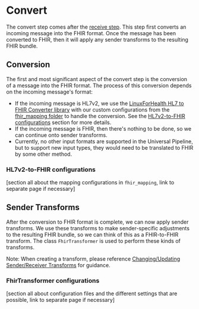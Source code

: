 # Convert
The convert step comes after the [receive step](receive.md). This step first converts an incoming message into the FHIR format. Once the message has been converted to FHIR, then it will apply any sender transforms to the resulting FHIR bundle.

## Conversion
The first and most significant aspect of the convert step is the conversion of a message into the FHIR format. The process of this conversion depends on the incoming message's format:

- If the incoming message is HL7v2, we use the [LinuxForHealth HL7 to FHIR Converter library](https://github.com/LinuxForHealth/hl7v2-fhir-converter#linuxforhealth-hl7-to-fhir-converter) with our custom configurations from the [fhir_mapping folder](https://github.com/CDCgov/prime-reportstream/tree/master/prime-router/metadata/fhir_mapping/hl7) to handle the conversion. See the [HL7v2-to-FHIR configurations](#HL7v2-to-FHIR-configurations) section for more details.
- If the incoming message is FHIR, then there's nothing to be done, so we can continue onto sender transforms.
- Currently, no other input formats are supported in the Universal Pipeline, but to support new input types, they would need to be translated to FHIR by some other method.

### HL7v2-to-FHIR configurations
[section all about the mapping configurations in `fhir_mapping`, link to separate page if necessary]

## Sender Transforms
After the conversion to FHIR format is complete, we can now apply sender transforms. We use these transforms to make sender-specific adjustments to the resulting FHIR bundle, so we can think of this as a FHIR-to-FHIR transform. The class `FhirTransformer` is used to perform these kinds of transforms.

Note: When creating a transform, please reference [Changing/Updating Sender/Receiver Transforms](../getting-started/standard-operating-procedures/changing-transforms.md) for guidance.

### FhirTransformer configurations
[section all about configuration files and the different settings that are possible, link to separate page if necessary]
